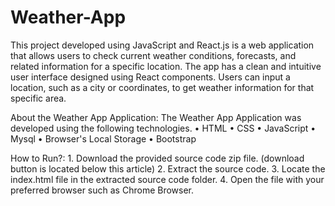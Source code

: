 # Weather-App

This project developed using JavaScript and React.js is a web application that allows users to check current weather conditions, forecasts, and related information for a specific location. The app has a clean and intuitive user interface designed using React components. Users can input a location, such as a city or coordinates, to get weather information for that specific area.

About the Weather App Application:
The Weather App Application was developed using the following technologies.
	• HTML
	• CSS
	• JavaScript
	• Mysql
	• Browser's Local Storage
	• Bootstrap

How to Run?:
	1. Download the provided source code zip file. (download button is located below this article)
	2. Extract the source code.
	3. Locate the index.html file in the extracted source code folder.
	4. Open the file with your preferred browser such as Chrome Browser.
